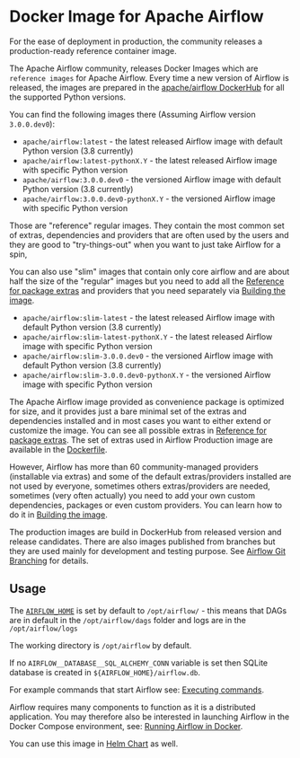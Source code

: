 <!--
 Licensed to the Apache Software Foundation (ASF) under one
 or more contributor license agreements.  See the NOTICE file
 distributed with this work for additional information
 regarding copyright ownership.  The ASF licenses this file
 to you under the Apache License, Version 2.0 (the
 "License"); you may not use this file except in compliance
 with the License.  You may obtain a copy of the License at

   http://www.apache.org/licenses/LICENSE-2.0

 Unless required by applicable law or agreed to in writing,
 software distributed under the License is distributed on an
 "AS IS" BASIS, WITHOUT WARRANTIES OR CONDITIONS OF ANY
 KIND, either express or implied.  See the License for the
 specific language governing permissions and limitations
 under the License.
-->
<!--
This file was created for the purpose of publishing an image to ArtifactHub.
Please try to keep it in sync with index.rst
-->

# Docker Image for Apache Airflow

For the ease of deployment in production, the community releases a production-ready reference container
image.

The Apache Airflow community, releases Docker Images which are `reference images` for Apache Airflow.
Every time a new version of Airflow is released, the images are prepared in the
[apache/airflow DockerHub](https://hub.docker.com/r/apache/airflow)
for all the supported Python versions.

You can find the following images there (Assuming Airflow version `3.0.0.dev0`):

* `apache/airflow:latest` - the latest released Airflow image with default Python version (3.8 currently)
* `apache/airflow:latest-pythonX.Y` - the latest released Airflow image with specific Python version
* `apache/airflow:3.0.0.dev0` - the versioned Airflow image with default Python version (3.8 currently)
* `apache/airflow:3.0.0.dev0-pythonX.Y` - the versioned Airflow image with specific Python version

Those are "reference" regular images. They contain the most common set of extras, dependencies and providers that are
often used by the users and they are good to "try-things-out" when you want to just take Airflow for a spin,

You can also use "slim" images that contain only core airflow and are about half the size of the "regular" images
but you need to add all the [Reference for package extras](https://airflow.apache.org/docs/apache-airflow/stable/extra-packages-ref.html) and providers that you need separately
via [Building the image](https://airflow.apache.org/docs/docker-stack/build.html#build-build-image).

* `apache/airflow:slim-latest`              - the latest released Airflow image with default Python version (3.8 currently)
* `apache/airflow:slim-latest-pythonX.Y`    - the latest released Airflow image with specific Python version
* `apache/airflow:slim-3.0.0.dev0`           - the versioned Airflow image with default Python version (3.8 currently)
* `apache/airflow:slim-3.0.0.dev0-pythonX.Y` - the versioned Airflow image with specific Python version

The Apache Airflow image provided as convenience package is optimized for size, and
it provides just a bare minimal set of the extras and dependencies installed and in most cases
you want to either extend or customize the image. You can see all possible extras in [Reference for package extras](https://airflow.apache.org/docs/apache-airflow/stable/extra-packages-ref.html).
The set of extras used in Airflow Production image are available in the
[Dockerfile](https://github.com/apache/airflow/blob/2c6c7fdb2308de98e142618836bdf414df9768c8/Dockerfile#L37).

However, Airflow has more than 60 community-managed providers (installable via extras) and some of the
default extras/providers installed are not used by everyone, sometimes others extras/providers
are needed, sometimes (very often actually) you need to add your own custom dependencies,
packages or even custom providers. You can learn how to do it in [Building the image](https://airflow.apache.org/docs/docker-stack/build.html#build-build-image).

The production images are build in DockerHub from released version and release candidates. There
are also images published from branches but they are used mainly for development and testing purpose.
See [Airflow Git Branching](https://github.com/apache/airflow/blob/main/contributing-docs/working-with-git#airflow-git-branches)
for details.

## Usage

The [`AIRFLOW_HOME`](https://airflow.apache.org/docs/apache-airflow/stable/cli-and-env-variables-ref.html#envvar-AIRFLOW_HOME) is set by default to ``/opt/airflow/`` - this means that DAGs
are in default in the ``/opt/airflow/dags`` folder and logs are in the ``/opt/airflow/logs``

The working directory is ``/opt/airflow`` by default.

If no `AIRFLOW__DATABASE__SQL_ALCHEMY_CONN` variable is set then SQLite database is created in
``${AIRFLOW_HOME}/airflow.db``.

For example commands that start Airflow see: [Executing commands](https://airflow.apache.org/docs/docker-stack/entrypoint.html#entrypoint-commands).

Airflow requires many components to function as it is a distributed application. You may therefore also be interested
in launching Airflow in the Docker Compose environment, see: [Running Airflow in Docker](https://airflow.apache.org/docs/apache-airflow/stable/howto/docker-compose/index.html).

You can use this image in [Helm Chart](https://airflow.apache.org/docs/helm-chart/stable/index.html) as well.
